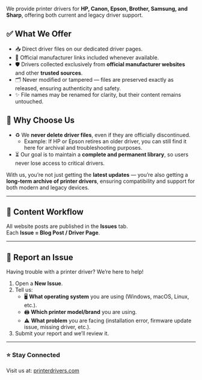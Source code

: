 We provide printer drivers for **HP, Canon, Epson, Brother, Samsung, and Sharp**, offering both current and legacy driver support.  

## ✅ What We Offer
- 📥 Direct driver files on our dedicated driver pages.  
- 🔗 Official manufacturer links included whenever available.  
- 🛡️ Drivers collected exclusively from **official manufacturer websites** and other **trusted sources**.  
- 🗂️ Never modified or tampered — files are preserved exactly as released, ensuring authenticity and safety.  
- ✨ File names may be renamed for clarity, but their content remains untouched.  

## 🤔 Why Choose Us
- ♻️ We **never delete driver files**, even if they are officially discontinued.  
   - Example: If HP or Epson retires an older driver, you can still find it here for archival and troubleshooting purposes.  
- ⏳ Our goal is to maintain a **complete and permanent library**, so users never lose access to critical drivers.  

With us, you’re not just getting the **latest updates** — you’re also getting a **long-term archive of printer drivers**, ensuring compatibility and support for both modern and legacy devices.  

---

## 📝 Content Workflow
All website posts are published in the **Issues** tab.  
Each **Issue = Blog Post / Driver Page**.  

---

## 📢 Report an Issue
Having trouble with a printer driver? We’re here to help!  

1. Open a **New Issue**.  
2. Tell us:  
   - 🖥️ **What operating system** you are using (Windows, macOS, Linux, etc.).  
   - 🖨️ **Which printer model/brand** you are using.  
   - ⚠️ **What problem** you are facing (installation error, firmware update issue, missing driver, etc.).  
3. Submit your report and we’ll review it.  

---

### ⭐ Stay Connected
Visit us at: [printerdrivers.com](https://printerdrivers.com)  

